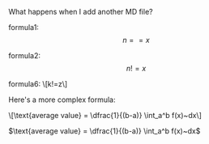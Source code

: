 What happens when I add another MD file?

<script>
MathJax = {
  tex: {
    inlineMath: [['$', '$'], ['\\(', '\\)']]
  }
};
</script>
<script id="MathJax-script" async
  src="https://cdn.jsdelivr.net/npm/mathjax@3/es5/tex-chtml.js">
</script>

formula1:
$$n==x$$

formula2: $$n!=x$$



formula6: \\[k!=z\\]

Here's a more complex formula:

\\[\text{average value} = \dfrac{1}{(b-a)} \int_a^b f(x)~dx\\]

$\text{average value} = \dfrac{1}{(b-a)} \int_a^b f(x)~dx$
